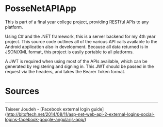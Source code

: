 # PosseNetAPIApp

This is part of a final year college project, providing RESTful APIs to any platform.

Using C# and the .NET framework, this is a server backend for my 4th year project.
This source code outlines all of the various API calls available to the Android application also in development.
Because all data returned is in JSON/XML format, this project is easily portable to all platforms.

A JWT is required when using most of the APIs available, which can be generated by registering and signing in.
This JWT should be passed in the request via the headers, and takes the Bearer Token format.


# Sources 
---------
Taiseer Joudeh - [Facebook external login guide] (http://bitoftech.net/2014/08/11/asp-net-web-api-2-external-logins-social-logins-facebook-google-angularjs-app/)

